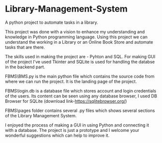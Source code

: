 # Library-Management-System
A python project to automate tasks in a library. 

This project was done with a vision to enhance  my understanding and knowledge in Python programming language.
Using this project we can understand the working in a Library or an Online Book Store and automate tasks that are there.

The skills used in making the project are - Pyhton and SQL.
For making GUI of the project I've used Tkinter and SQLite is used for handling the databse in the backend part.

FBMS\BMS.py is the main python file which contains the source code from where we can run the project. It is the landing page of the project.

FBMS\login.db is a database file which stores account and login credentials of the users. Its content can be seen using any database browser, I used DB Browser for SQLite (download link-https://sqlitebrowser.org/)

FBMS\pages folder contains several .py files which shows several sections of the Library Management System.

I enjoyed the process of making a GUI in using Python and connecting it with a database.
The project is just a prototype and I welcome your wonderful suggestions which can help to improve it.
